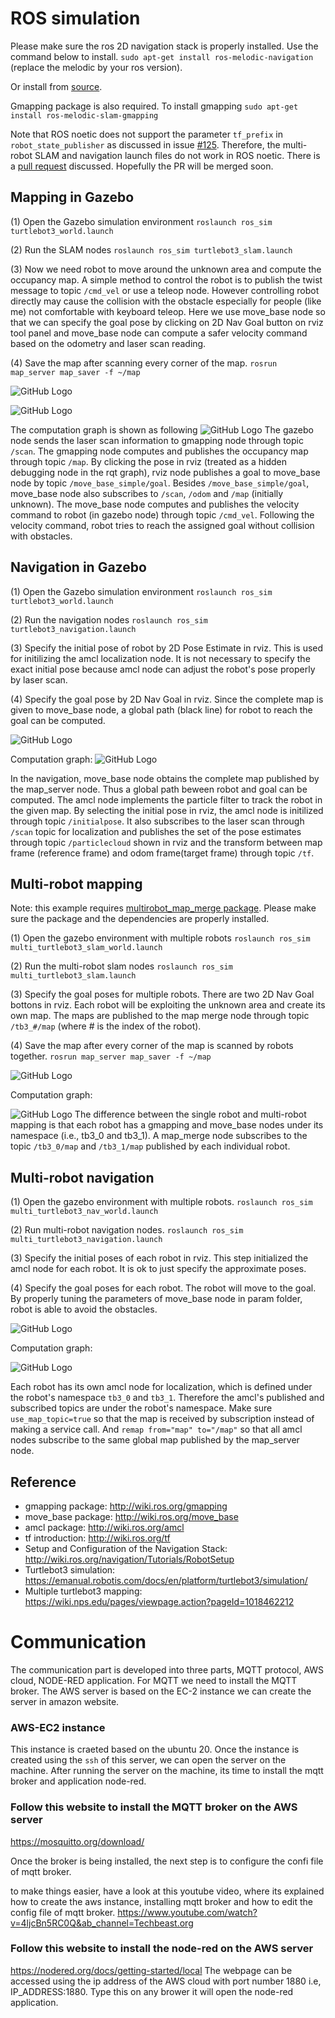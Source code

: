 # ROS simulation

Please make sure the ros 2D navigation stack is properly installed. Use the command below to install.
`sudo apt-get install ros-melodic-navigation` (replace the melodic by your ros version).

Or install from [source](https://github.com/ros-planning/navigation).

Gmapping package is also required. To install gmapping
`sudo apt-get install ros-melodic-slam-gmapping`

Note that ROS noetic does not support the parameter `tf_prefix` in `robot_state_publisher` as discussed in issue [#125](https://github.com/ros/robot_state_publisher/issues/125). Therefore, the multi-robot SLAM and navigation launch files do not work in ROS noetic. There is a [pull request](https://github.com/ros/robot_state_publisher/pull/139) discussed. Hopefully the PR will be merged soon.

## Mapping in Gazebo

(1) Open the Gazebo simulation environment
`roslaunch ros_sim turtlebot3_world.launch`

(2) Run the SLAM nodes
`roslaunch ros_sim turtlebot3_slam.launch`

(3) Now we need robot to move around the unknown area and compute the occupancy map. A simple method to control the robot is to publish the twist message to topic `/cmd_vel` or use a teleop node. However controlling robot directly may cause the collision with the obstacle especially for people (like me) not comfortable with keyboard teleop. Here we use move_base node so that we can specify the goal pose by clicking on 2D Nav Goal button on rviz tool panel and move_base node can compute a safer velocity command based on the odometry and laser scan reading.

(4) Save the map after scanning every corner of the map.
`rosrun map_server map_saver -f ~/map`

![GitHub Logo](demo/tb3_map.png)

![GitHub Logo](demo/slam.gif)

The computation graph is shown as following
![GitHub Logo](rqt_graph/slam.png)
The gazebo node sends the laser scan information to gmapping node through topic `/scan`. The gmapping node computes and publishes the occupancy map through topic `/map`. By clicking the pose in rviz (treated as a hidden debugging node in the rqt graph), rviz node publishes a goal to move_base node by topic `/move_base_simple/goal`. Besides `/move_base_simple/goal`, move_base node also subscribes to `/scan`, `/odom` and `/map` (initially unknown). The move_base node computes and publishes the velocity command to robot (in gazebo node) through topic `/cmd_vel`. Following the velocity command, robot tries to reach the assigned goal without collision with obstacles.

## Navigation in Gazebo

(1) Open the Gazebo simulation environment
`roslaunch ros_sim turtlebot3_world.launch`

(2) Run the navigation nodes
`roslaunch ros_sim turtlebot3_navigation.launch`

(3) Specify the initial pose of robot by 2D Pose Estimate in rviz. This is used for initilizing the amcl localization node. It is not necessary to specify the exact initial pose because amcl node can adjust the robot's pose properly by laser scan.

(4) Specify the goal pose by 2D Nav Goal in rviz. Since the complete map is given to move_base node, a global path (black line) for robot to reach the goal can be computed.

![GitHub Logo](demo/nav.gif)

Computation graph:
![GitHub Logo](rqt_graph/navigation.png)

In the navigation, move_base node obtains the complete map published by the map_server node. Thus a global path beween robot and goal can be computed. The amcl node implements the particle filter to track the robot in the given map. By selecting the initial pose in rviz, the amcl node is initilized through topic `/initialpose`. It also subscribes to the laser scan through `/scan` topic for localization and publishes the set of the pose estimates through topic `/particlecloud` shown in rviz and the transform between map frame (reference frame) and odom frame(target frame) through topic `/tf`.

## Multi-robot mapping

Note: this example requires [multirobot_map_merge package](https://github.com/hrnr/m-explore). Please make sure the package and the dependencies are properly installed.

(1) Open the gazebo environment with multiple robots
`roslaunch ros_sim multi_turtlebot3_slam_world.launch`

(2) Run the multi-robot slam nodes
`roslaunch ros_sim multi_turtlebot3_slam.launch`

(3) Specify the goal poses for multiple robots. There are two 2D Nav Goal bottons in rviz. Each robot will be exploiting the unknown area and create its own map. The maps are published to the map merge node through topic `/tb3_#/map` (where # is the index of the robot).

(4) Save the map after every corner of the map is scanned by robots together.
`rosrun map_server map_saver -f ~/map`

![GitHub Logo](demo/multi_slam.gif)

Computation graph:

![GitHub Logo](rqt_graph/multi_slam.png)
The difference between the single robot and multi-robot mapping is that each robot has a gmapping and move_base nodes under its namespace (i.e., tb3_0 and tb3_1). A map_merge node subscribes to the topic `/tb3_0/map` and `/tb3_1/map` published by each individual robot.

## Multi-robot navigation

(1) Open the gazebo environment with multiple robots.
`roslaunch ros_sim multi_turtlebot3_nav_world.launch`

(2) Run multi-robot navigation nodes.
`roslaunch ros_sim multi_turtlebot3_navigation.launch`

(3) Specify the initial poses of each robot in rviz. This step initialized the amcl node for each robot. It is ok to just specify the approximate poses.

(4) Specify the goal poses for each robot. The robot will move to the goal. By properly tuning the parameters of move_base node in param folder, robot is able to avoid the obstacles.

![GitHub Logo](demo/multi_nav.gif)

Computation graph:

![GitHub Logo](rqt_graph/multi_nav.png)

Each robot has its own amcl node for localization, which is defined under the robot's namespace `tb3_0` and `tb3_1`. Therefore the amcl's published and subscribed topics are under the robot's namespace. Make sure `use_map_topic=true` so that the map is received by subscription instead of making a service call. And `remap from="map" to="/map"` so that all amcl nodes subscribe to the same global map published by the map_server node.

## Reference

* gmapping package: <http://wiki.ros.org/gmapping>
* move_base package: <http://wiki.ros.org/move_base>
* amcl package: <http://wiki.ros.org/amcl>
* tf introduction: <http://wiki.ros.org/tf>
* Setup and Configuration of the Navigation Stack: <http://wiki.ros.org/navigation/Tutorials/RobotSetup>
* Turtlebot3 simulation: <https://emanual.robotis.com/docs/en/platform/turtlebot3/simulation/>
* Multiple turtlebot3 mapping: <https://wiki.nps.edu/pages/viewpage.action?pageId=1018462212>



# Communication 
The communication part is developed into three parts, MQTT protocol, AWS cloud, NODE-RED  application. For MQTT we need to install the MQTT broker. The AWS server is based on the EC-2 instance we can create the server in amazon website. 
### AWS-EC2 instance
This instance is craeted based on the ubuntu 20. 
Once the instance is created using the `ssh` of this server, we can open the server on the machine. 
After running the server on the machine, its time to install the mqtt broker and application node-red. 
### Follow this website to install the MQTT broker on the AWS server 
https://mosquitto.org/download/

Once the broker is being installed, the next step is to configure the confi file of mqtt broker. 

to make things easier, have a look at this youtube video, where its explained how to create the aws instance, installing mqtt broker and how to edit the config file of mqtt broker. 
https://www.youtube.com/watch?v=4ljcBn5RC0Q&ab_channel=Techbeast.org

### Follow this website to install the node-red on the AWS server 
https://nodered.org/docs/getting-started/local
The webpage can be accessed using the ip address of the AWS cloud with port number 1880 i.e, IP_ADDRESS:1880. Type this on any brower it will open the node-red application. 




